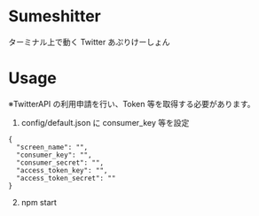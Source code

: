 # Sumeshitter

ターミナル上で動く Twitter あぷりけーしょん

# Usage

※TwitterAPI の利用申請を行い、Token 等を取得する必要があります。

1. config/default.json に consumer_key 等を設定

```
{
  "screen_name": "",
  "consumer_key": "",
  "consumer_secret": "",
  "access_token_key": "",
  "access_token_secret": ""
}
```

2. npm start
